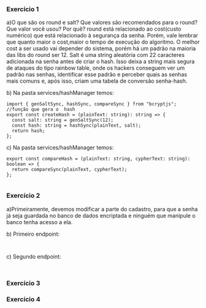 ### Exercício 1

a)O que são os round e salt? Que valores são recomendados para o round? Que valor você usou? Por quê?
round está relacionado ao cost(custo numérico) que está relacionado à segurança da senha. Porém, vale lembrar que
quanto maior o cost,maior o tempo de execução do algoritmo. O melhor cost a ser usado vai depender do sistema, porém
há um padrão na maioria das libs do round ser 12.
Salt é uma string aleatória com 22 caracteres adicionada na senha antes de criar o hash. Isso deixa a string mais segura
de ataques do tipo rainbow table, onde os hackers conseguem ver um padrão nas senhas, identificar esse padrão e perceber
quais as senhas mais comuns e, após isso, criam uma tabela de conversão senha-hash.

b) Na pasta services/hashManager temos:

```
import { genSaltSync, hashSync, compareSync } from "bcryptjs";
//função que gera o  hash
export const createHash = (plainText: string): string => {
  const salt: string = genSaltSync(12);
  const hash: string = hashSync(plainText, salt);
  return hash;
};
```
c) Na pasta services/hashManager temos:
```
export const compareHash = (plainText: string, cypherText: string): boolean => {
  return compareSync(plainText, cypherText);
};


```

### Exercício 2

a)Primeiramente, devemos modificar a parte do cadastro, para que a senha já seja guardada no banco de dados encriptada
e ninguém que manipule o banco tenha acesso a ela.

b) Primeiro endpoint:

```


```

c) Segundo endpoint:

```


```

### Exercício 3



### Exercício 4

 



